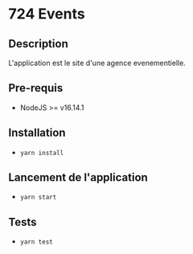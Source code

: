 # 724 Events

## Description

L'application est le site d'une agence evenementielle.

## Pre-requis

- NodeJS >= v16.14.1

## Installation

- `yarn install`

## Lancement de l'application

- `yarn start`

## Tests

- `yarn test `
